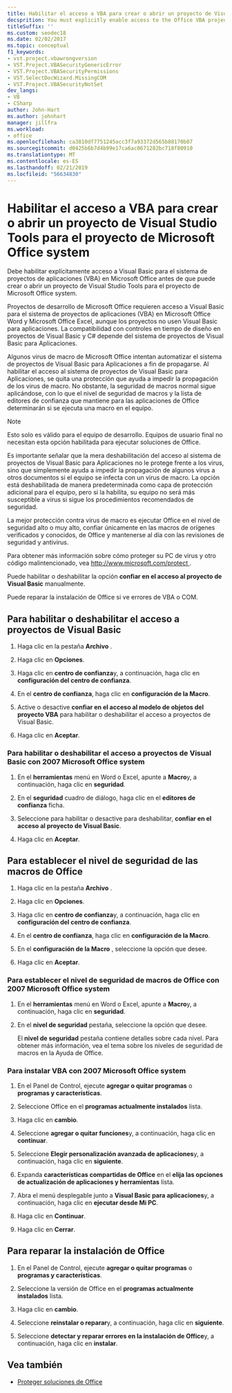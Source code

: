 ```yaml
---
title: Habilitar el acceso a VBA para crear o abrir un proyecto de Visual Studio Tools para el proyecto de Microsoft Office system
decsprition: You must explicitly enable access to the Office VBA project system before you can create or open a Visual Studio Tools for Office system project
titleSuffix: ''
ms.custom: seodec18
ms.date: 02/02/2017
ms.topic: conceptual
f1_keywords:
- vst.project.vbawrongversion
- VST.Project.VBASecurityGenericError
- VST.Project.VBASecurityPermissions
- VST.SelectDocWizard.MissingCOM
- VST.Project.VBASecurityNotSet
dev_langs:
- VB
- CSharp
author: John-Hart
ms.author: johnhart
manager: jillfra
ms.workload:
- office
ms.openlocfilehash: ca3810df7751245acc3f7a93372d565b88170b07
ms.sourcegitcommit: d0425b6b7d4b99e17ca6ac0671282bc718f80910
ms.translationtype: MT
ms.contentlocale: es-ES
ms.lasthandoff: 02/21/2019
ms.locfileid: "56634830"
---
```

# <a name="enable-access-to-vba-to-create-or-open-a-visual-studio-tools-for-the-microsoft-office-system-project"></a>Habilitar el acceso a VBA para crear o abrir un proyecto de Visual Studio Tools para el proyecto de Microsoft Office system

Debe habilitar explícitamente acceso a Visual Basic para el sistema de proyectos de aplicaciones (VBA) en Microsoft Office antes de que puede crear o abrir un proyecto de Visual Studio Tools para el proyecto de Microsoft Office system.

 Proyectos de desarrollo de Microsoft Office requieren acceso a Visual Basic para el sistema de proyectos de aplicaciones (VBA) en Microsoft Office Word y Microsoft Office Excel, aunque los proyectos no usen Visual Basic para aplicaciones. La compatibilidad con controles en tiempo de diseño en proyectos de Visual Basic y C# depende del sistema de proyectos de Visual Basic para Aplicaciones.

 Algunos virus de macro de Microsoft Office intentan automatizar el sistema de proyectos de Visual Basic para Aplicaciones a fin de propagarse. Al habilitar el acceso al sistema de proyectos de Visual Basic para Aplicaciones, se quita una protección que ayuda a impedir la propagación de los virus de macro. No obstante, la seguridad de macros normal sigue aplicándose, con lo que el nivel de seguridad de macros y la lista de editores de confianza que mantiene para las aplicaciones de Office determinarán si se ejecuta una macro en el equipo.

> [!NOTE]
> Esto solo es válido para el equipo de desarrollo. Equipos de usuario final no necesitan esta opción habilitada para ejecutar soluciones de Office.

 Es importante señalar que la mera deshabilitación del acceso al sistema de proyectos de Visual Basic para Aplicaciones no le protege frente a los virus, sino que simplemente ayuda a impedir la propagación de algunos virus a otros documentos si el equipo se infecta con un virus de macro. La opción está deshabilitada de manera predeterminada como capa de protección adicional para el equipo, pero si la habilita, su equipo no será más susceptible a virus si sigue los procedimientos recomendados de seguridad.

 La mejor protección contra virus de macro es ejecutar Office en el nivel de seguridad alto o muy alto, confiar únicamente en las macros de orígenes verificados y conocidos, de Office y mantenerse al día con las revisiones de seguridad y antivirus.

 Para obtener más información sobre cómo proteger su PC de virus y otro código malintencionado, vea [ http://www.microsoft.com/protect ](http://www.microsoft.com/protect).

 Puede habilitar o deshabilitar la opción **confiar en el acceso al proyecto de Visual Basic** manualmente.

 Puede reparar la instalación de Office si ve errores de VBA o COM.

## <a name="to-enable-or-disable-access-to-visual-basic-projects"></a>Para habilitar o deshabilitar el acceso a proyectos de Visual Basic

1. Haga clic en la pestaña **Archivo** .

2. Haga clic en **Opciones**.

3. Haga clic en **centro de confianza**y, a continuación, haga clic en **configuración del centro de confianza**.

4. En el **centro de confianza**, haga clic en **configuración de la Macro**.

5. Active o desactive **confiar en el acceso al modelo de objetos del proyecto VBA** para habilitar o deshabilitar el acceso a proyectos de Visual Basic.

6. Haga clic en **Aceptar**.

### <a name="to-enable-or-disable-access-to-visual-basic-projects-with-the-2007-microsoft-office-system"></a>Para habilitar o deshabilitar el acceso a proyectos de Visual Basic con 2007 Microsoft Office system

1. En el **herramientas** menú en Word o Excel, apunte a **Macro**y, a continuación, haga clic en **seguridad**.

2. En el **seguridad** cuadro de diálogo, haga clic en el **editores de confianza** ficha.

3. Seleccione para habilitar o desactive para deshabilitar, **confiar en el acceso al proyecto de Visual Basic**.

4. Haga clic en **Aceptar**.

## <a name="to-set-your-office-macro-security-level"></a>Para establecer el nivel de seguridad de las macros de Office

1. Haga clic en la pestaña **Archivo** .

2. Haga clic en **Opciones**.

3. Haga clic en **centro de confianza**y, a continuación, haga clic en **configuración del centro de confianza**.

4. En el **centro de confianza**, haga clic en **configuración de la Macro**.

5. En el **configuración de la Macro** , seleccione la opción que desee.

6. Haga clic en **Aceptar**.

### <a name="to-set-your-office-macro-security-level-with-the-2007-microsoft-office-system"></a>Para establecer el nivel de seguridad de macros de Office con 2007 Microsoft Office system

1. En el **herramientas** menú en Word o Excel, apunte a **Macro**y, a continuación, haga clic en **seguridad**.

2. En el **nivel de seguridad** pestaña, seleccione la opción que desee.

    El **nivel de seguridad** pestaña contiene detalles sobre cada nivel. Para obtener más información, vea el tema sobre los niveles de seguridad de macros en la Ayuda de Office.

### <a name="to-install-vba-with-the-2007-microsoft-office-system"></a>Para instalar VBA con 2007 Microsoft Office system

1. En el Panel de Control, ejecute **agregar o quitar programas** o **programas y características**.

2. Seleccione Office en el **programas actualmente instalados** lista.

3. Haga clic en **cambio**.

4. Seleccione **agregar o quitar funciones**y, a continuación, haga clic en **continuar**.

5. Seleccione **Elegir personalización avanzada de aplicaciones**y, a continuación, haga clic en **siguiente**.

6. Expanda **características compartidas de Office** en el **elija las opciones de actualización de aplicaciones y herramientas** lista.

7. Abra el menú desplegable junto a **Visual Basic para aplicaciones**y, a continuación, haga clic en **ejecutar desde Mi PC**.

8. Haga clic en **Continuar**.

9. Haga clic en **Cerrar**.

## <a name="to-repair-your-installation-of-office"></a>Para reparar la instalación de Office

1. En el Panel de Control, ejecute **agregar o quitar programas** o **programas y características**.

2. Seleccione la versión de Office en el **programas actualmente instalados** lista.

3. Haga clic en **cambio**.

4. Seleccione **reinstalar o reparar**y, a continuación, haga clic en **siguiente**.

5. Seleccione **detectar y reparar errores en la instalación de Office**y, a continuación, haga clic en **instalar**.

## <a name="see-also"></a>Vea también
- [Proteger soluciones de Office](../vsto/securing-office-solutions.md)